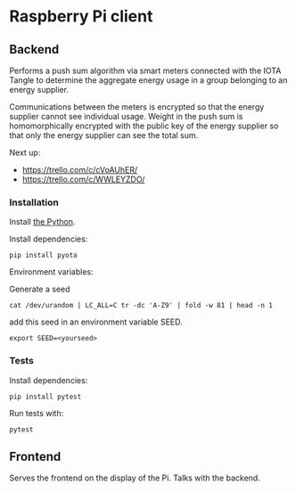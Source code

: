 # Raspberry Pi client

## Backend
Performs a push sum algorithm via smart meters connected with the IOTA Tangle to determine the aggregate energy usage in a group belonging to an energy supplier.

Communications between the meters is encrypted so that the energy supplier cannot see individual usage. Weight in the push sum is homomorphically encrypted with the public key of the energy supplier so that only the energy supplier can see the total sum.

Next up:

- https://trello.com/c/cVoAUhER/
- https://trello.com/c/WWLEYZDO/

### Installation

Install [the Python](https://conda.io/docs/user-guide/install/index.html).

Install dependencies:
```
pip install pyota
```

Environment variables:

Generate a seed

```
cat /dev/urandom | LC_ALL=C tr -dc 'A-Z9' | fold -w 81 | head -n 1
```
add this seed in an environment variable SEED.

```
export SEED=<yourseed>
```

### Tests

Install dependencies:

```
pip install pytest
```

Run tests with:

```
pytest
```

## Frontend

Serves the frontend on the display of the Pi. Talks with the backend.
